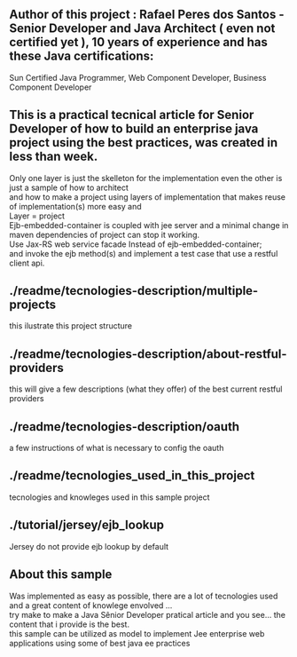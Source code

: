 ﻿## Author of this project : Rafael Peres dos Santos - Senior Developer and Java Architect ( even not certified yet ), 10 years of experience and has these Java certifications: <br />  
Sun Certified Java Programmer, Web Component Developer, Business Component Developer
## This is a practical tecnical article for Senior Developer of how to build an enterprise java project using the best practices, was created in less than week. 
Only one layer is just the skelleton for the implementation even the other is just a sample of how to architect <br />
and how to make a project using layers of implementation that makes reuse of implementation(s) more easy and <br />
Layer = project<br />
Ejb-embedded-container is coupled with jee server and a minimal change in maven dependencies of project can stop it working. <br />
Use Jax-RS web service facade Instead of ejb-embedded-container; <br />
and invoke the ejb method(s) and implement a test case that use a restful client api. <br />
## ./readme/tecnologies-description/multiple-projects 
this ilustrate this project structure
## ./readme/tecnologies-description/about-restful-providers 
this will give a few descriptions (what they offer) of the best current restful providers
## ./readme/tecnologies-description/oauth 
a few instructions of what is necessary to config the oauth 
## ./readme/tecnologies_used_in_this_project 
tecnologies and knowleges used in this sample project
## ./tutorial/jersey/ejb_lookup
Jersey do not provide ejb lookup by default
## About this sample
Was implemented as easy as possible, there are a lot of tecnologies used and a great content of knowlege envolved ...  <br />
try make to make a Java Sênior Developer pratical article and you see... the content that i provide is the best.  <br />
this sample can be utilized as model to implement Jee enterprise web applications using some of best java ee practices
